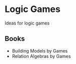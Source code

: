 # Logic Games

Ideas for logic games

## Books

- Building Models by Games
- Relation Algebras by Games
